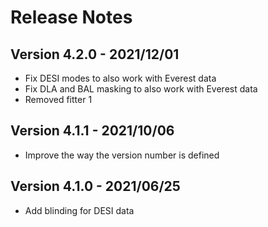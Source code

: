 # Release Notes

## Version 4.2.0 - 2021/12/01
* Fix DESI modes to also work with Everest data
* Fix DLA and BAL masking to also work with Everest data
* Removed fitter 1

## Version 4.1.1 - 2021/10/06
* Improve the way the version number is defined

## Version 4.1.0 - 2021/06/25
* Add blinding for DESI data
